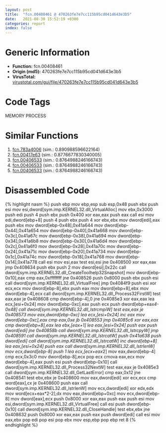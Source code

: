 ```yaml
---
layout: post
title:  "fcn.00408461 @ 470263fe7e7cc115b95cd041d643e3b5"
date:   2021-08-30 15:52:19 +0300
categories: report
index: false
---
```


# Generic Information
- **Function:** fcn.00408461
- **Origin (md5):** 470263fe7e7cc115b95cd041d643e3b5
- **VirusTotal:** [virustotal.com/gui/file/470263fe7e7cc115b95cd041d643e3b5][virustotal_ref]

# Code Tags
<span class="tag" id="MEMORY">MEMORY</span>
<span class="tag" id="PROCESS">PROCESS</span>


# Similar Functions

1. [fcn.783a4006][similar_1_ref] (sim.: 0.890988596622164)
2. [fcn.00417e63][similar_2_ref] (sim.: 0.8776677830340005)
3. [fcn.00406533][similar_3_ref] (sim.: 0.8764988246166743)
4. [fcn.00406533][similar_4_ref] (sim.: 0.8764988246166743)
5. [fcn.00406533][similar_5_ref] (sim.: 0.8764988246166743)


# Disassembled Code

{% highlight nasm %}
push ebp
mov ebp,esp
sub esp,0x48
push ebx
push esi
mov esi,dword[sym.imp.KERNEL32.dll_VirtualAlloc]
mov ebx,0x3000
push edi
push 4
push ebx
push 0x400
xor eax,eax
push eax
call esi
mov edi,dword[ebp+8]
push 4
push ebx
push 4
xor ebx,ebx
mov dword[edi],eax
push ebx
mov dword[ebp-0x48],0x41a644
mov dword[ebp-0x44],0x41a654
mov dword[ebp-0x40],0x41a668
mov dword[ebp-0x3c],0x41a67c
mov dword[ebp-0x38],0x41a694
mov dword[ebp-0x34],0x41a6b8
mov dword[ebp-0x30],0x41a6d4
mov dword[ebp-0x2c],0x41a6f0
mov dword[ebp-0x28],0x41a70c
mov dword[ebp-0x24],0x41a71c
mov dword[ebp-0x20],0x41a734
mov dword[ebp-0x1c],0x41a74c
mov dword[ebp-0x18],0x41a768
mov dword[ebp-0x14],0x41a778
call esi
mov esi,eax
test esi,esi
jne 0x408500
xor eax,eax
jmp 0x408634
push ebx
push 2
mov dword[esi],0x22c
call dword[sym.imp.KERNEL32.dll_CreateToolhelp32Snapshot]
mov dword[ebp-0x10],eax
cmp eax,0xffffffff
jne 0x408526
push 0x8000
push ebx
push esi
call dword[sym.imp.KERNEL32.dll_VirtualFree]
jmp 0x4084f9
push esi
xor ecx,ecx
mov dword[ebp-8],ebx
push eax
mov dword[ebp+8],ebx
mov dword[ebp-4],ecx
call dword[sym.imp.KERNEL32.dll_Process32FirstW]
test eax,eax
je 0x408608
cmp dword[ebp-4],0
jne 0x4085e3
xor eax,eax
lea ecx,[esi+0x24]
mov dword[ebp-0xc],eax
push ecx
push dword[ebp+eax*4-0x48]
call dword[sym.imp.KERNEL32.dll_lstrcmpiW]
test eax,eax
je 0x408573
mov eax,dword[ebp-0xc]
lea ecx,[esi+0x24]
inc eax
mov dword[ebp-0xc],eax
cmp eax,0xe
jb 0x408553
jmp 0x4085c6
xor eax,eax
cmp dword[ebp+8],eax
lea ebx,[eax+1]
lea eax,[esi+0x24]
push eax
push dword[edi]
jne 0x40858b
call dword[sym.imp.KERNEL32.dll_lstrcpyW]
jmp 0x408591
call dword[sym.imp.KERNEL32.dll_lstrcatW]
push 0x41a638
push dword[edi]
call dword[sym.imp.KERNEL32.dll_lstrcatW]
inc dword[ebp+8]
lea eax,[esi+0x24]
push eax
call dword[sym.imp.KERNEL32.dll_lstrlenW]
mov ecx,dword[ebp-8]
push 1
lea ecx,[ecx+eax*2]
mov eax,dword[ebp-4]
cmp ecx,0x3c0
mov dword[ebp-8],ecx
pop ecx
cmova eax,ecx
mov dword[ebp-4],eax
push esi
push dword[ebp-0x10]
call dword[sym.imp.KERNEL32.dll_Process32NextW]
test eax,eax
je 0x4085e3
call dword[sym.imp.KERNEL32.dll_GetLastError]
cmp eax,0x12
jne 0x408541
test ebx,ebx
je 0x408600
mov eax,dword[edi]
xor ecx,ecx
cmp word[eax],cx
je 0x408600
push eax
call dword[sym.imp.KERNEL32.dll_lstrlenW]
mov ecx,dword[edi]
xor edx,edx
mov word[ecx+eax*2-2],dx
mov eax,dword[ebp+0xc]
mov ecx,dword[ebp-8]
mov dword[eax],ecx
push 0x8000
xor eax,eax
push eax
push esi
mov esi,dword[sym.imp.KERNEL32.dll_VirtualFree]
call esi
push dword[ebp-0x10]
call dword[sym.imp.KERNEL32.dll_CloseHandle]
test ebx,ebx
jne 0x408632
push 0x8000
xor eax,eax
push eax
push dword[edi]
call esi
mov eax,ebx
pop edi
pop esi
pop ebx
mov esp,ebp
pop ebp
ret 8
{% endhighlight %}


[similar_1_ref]: /report/fcn.783a4006@ebea46c6b17785efc2ebcb24ad99656c
[similar_2_ref]: /report/fcn.00417e63@59aef7c08025d70f84c85db2092fc99e
[similar_3_ref]: /report/fcn.00406533@6c8b5339bada4cbd03f0f446da640707
[similar_4_ref]: /report/fcn.00406533@8f8b2c5d43e03af62d4bc097b3275f12
[similar_5_ref]: /report/fcn.00406533@e7582fc3dadb394a1457ab7e7fbbe9a7
[virustotal_ref]: https://www.virustotal.com/gui/file/470263fe7e7cc115b95cd041d643e3b5